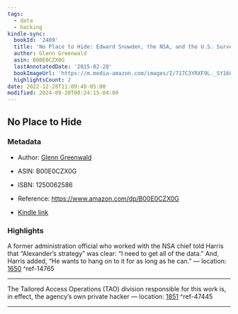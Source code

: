 ```yaml
---
tags:
  - data
  - hacking
kindle-sync:
  bookId: '2409'
  title: 'No Place to Hide: Edward Snowden, the NSA, and the U.S. Surveillance State'
  author: Glenn Greenwald
  asin: B00E0CZX0G
  lastAnnotatedDate: '2015-02-28'
  bookImageUrl: 'https://m.media-amazon.com/images/I/717C3YRXF9L._SY160.jpg'
  highlightsCount: 2
date: 2022-12-28T11:09:49-05:00
modified: 2024-09-20T00:24:15-04:00
---
```

## No Place to Hide
### Metadata

* Author: [Glenn Greenwald](https://www.amazon.com/Glenn-Greenwald/e/B00O2CN5ZE/ref=dp_byline_cont_ebooks_1)

* ASIN: B00E0CZX0G

* ISBN: 1250062586

* Reference: <https://www.amazon.com/dp/B00E0CZX0G>

* [Kindle link](kindle://book?action=open&asin=B00E0CZX0G)

### Highlights

A former administration official who worked with the NSA chief told Harris that “Alexander’s strategy” was clear: “I need to get all of the data.” And, Harris added, “He wants to hang on to it for as long as he can.” — location: [1650](kindle://book?action=open&asin=B00E0CZX0G&location=1650) ^ref-14765

---

The Tailored Access Operations (TAO) division responsible for this work is, in effect, the agency’s own private hacker — location: [1851](kindle://book?action=open&asin=B00E0CZX0G&location=1851) ^ref-47445

---
